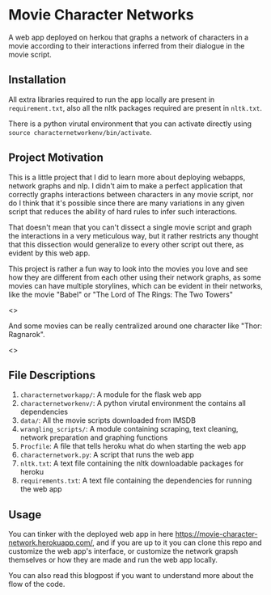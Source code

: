 # Movie Character Networks

A web app deployed on herkou that graphs a network of characters in a movie according to their interactions inferred from their dialogue in the movie script.

## Installation

All extra libraries required to run the app locally are present in `requirement.txt`, also all the nltk packages required are present in `nltk.txt`.

There is a python virutal environment that you can activate directly using `source characternetworkenv/bin/activate`.

## Project Motivation

This is a little project that I did to learn more about deploying webapps, network graphs and nlp. I didn't aim to make a perfect application that correctly graphs interactions between characters in any movie script, nor do I think that it's possible since there are many variations in any given script that reduces the ability of hard rules to infer such interactions. 

That doesn't mean that you can't dissect a single movie script and graph the interactions in a very meticulous way, but it rather restricts any thought that this dissection would generalize to every other script out there, as evident by this web app.

This project is rather a fun way to look into the movies you love and see how they are different from each other using their network graphs, as some movies can have multiple storylines, which can be evident in their networks, like the movie "Babel" or "The Lord of The Rings: The Two Towers"

<<IMAGE>>

And some movies can be really centralized around one character like "Thor: Ragnarok".

<<IMAGE>>

## File Descriptions

1. `characternetworkapp/`: A module for the flask web app
2. `characternetworkenv/`: A python virutal environment the contains all dependencies
3. `data/`: All the movie scripts downloaded from IMSDB
4. `wrangling_scripts/`: A module containing scraping, text cleaning, network preparation and graphing functions
5. `Procfile`: A file that tells heroku what do when starting the web app
6. `characternetwork.py`: A script that runs the web app 
7. `nltk.txt`: A text file containing the nltk downloadable packages for heroku
8. `requirements.txt`: A text file containing the dependencies for running the web app

## Usage

You can tinker with the deployed web app in here https://movie-character-network.herokuapp.com/, and if you are up to it you can clone this repo and customize the web app's interface, or customize the network grapsh themselves or how they are made and run the web app locally.

You can also read this blogpost if you want to understand more about the flow of the code.



